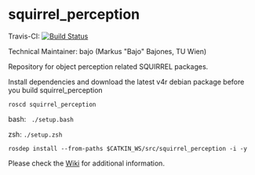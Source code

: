 squirrel_perception
===================

Travis-CI: [![Build Status](https://travis-ci.org/squirrel-project/squirrel_perception.svg?branch=indigo_dev)](https://travis-ci.org/squirrel-project/squirrel_perception)

Technical Maintainer: bajo (Markus "Bajo" Bajones, TU Wien)

Repository for object perception related SQUIRREL packages.

Install dependencies and download the latest v4r debian package before you build squirrel_perception

```roscd squirrel_perception ```

bash: ``` ./setup.bash```

zsh: ```./setup.zsh```

```rosdep install --from-paths $CATKIN_WS/src/squirrel_perception -i -y```

Please check the [Wiki](https://github.com/squirrel-project/squirrel_perception/wiki) for additional information.
